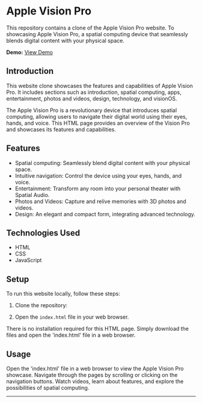 # Apple Vision Pro

This repository contains a clone of the Apple Vision Pro website. To showcasing Apple Vision Pro, a spatial computing device that seamlessly blends digital content with your physical space.

**Demo:** [View Demo](https://yashvarpe05.github.io/Apple-Vision-Pro-Clone/)

## Introduction

This website clone showcases the features and capabilities of Apple Vision Pro. It includes sections such as introduction, spatial computing, apps, entertainment, photos and videos, design, technology, and visionOS.

The Apple Vision Pro is a revolutionary device that introduces spatial computing, allowing users to navigate their digital world using their eyes, hands, and voice. This HTML page provides an overview of the Vision Pro and showcases its features and capabilities.

## Features

- Spatial computing: Seamlessly blend digital content with your physical space.
- Intuitive navigation: Control the device using your eyes, hands, and voice.
- Entertainment: Transform any room into your personal theater with Spatial Audio.
- Photos and Videos: Capture and relive memories with 3D photos and videos.
- Design: An elegant and compact form, integrating advanced technology.

## Technologies Used

- HTML
- CSS
- JavaScript

## Setup

To run this website locally, follow these steps:

1. Clone the repository:

2. Open the `index.html` file in your web browser.

There is no installation required for this HTML page. Simply download the files and open the 'index.html' file in a web browser.

## Usage

Open the 'index.html' file in a web browser to view the Apple Vision Pro showcase. Navigate through the pages by scrolling or clicking on the navigation buttons. Watch videos, learn about features, and explore the possibilities of spatial computing.

---
